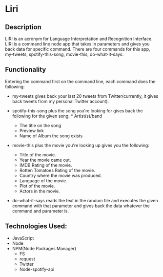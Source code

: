 <h1>Liri</h1>

<h2>Description</h2>

LIRI is an acronym for Language Interpretation and Recognition Interface. LIRI is a command line node app that takes in parameters and gives you back data for specific command. There are four commands for this app, my-tweets, spotify-this-song, movie-this, do-what-it-says.

<h2>Functionality</h2>

Entering the command first on the command line, each command does the following: 

* my-tweets gives back your last 20 tweets from Twitter(currently, it gives back tweets from my personal Twitter account).

* spotify-this-song plus the song you're looking for gives back the following for the given song:
	*
 Artist(s)/band
	* The title on the song
	* Preview link
	* Name of Album the song exists

* movie-this plus the movie you're looking up gives you the following:
	* Title of the movie.
	* Year the movie came out.
	* IMDB Rating of the movie.
	* Rotten Tomatoes Rating of the movie.
	* Country where the movie was produced.
	* Language of the movie.
	* Plot of the movie.
	* Actors in the movie.

* do-what-it-says reads the text in the random file and executes the given command with that parameter and gives back the data whatever the command and parameter is.

<h2>Technologies Used:</h2>

* JavaScript
* Node
* NPM(Node Packages Manager)
	* FS
	* request
	* Twitter
	* Node-spotify-api
	



